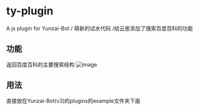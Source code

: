 # ty-plugin
A js plugin for Yunzai-Bot / 萌新的试水代码 /给云崽添加了搜索百度百科的功能
## 功能
返回百度百科的主要搜索结构
![image](https://user-images.githubusercontent.com/91365773/187680125-5eba90b4-5404-4bad-9f05-b44d0e45d0fb.png)
## 用法
直接放在Yunzai-Bot(v3)的plugins的example文件夹下面
